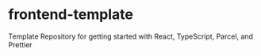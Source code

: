 # frontend-template
Template Repository for getting started with React, TypeScript, Parcel, and Prettier
